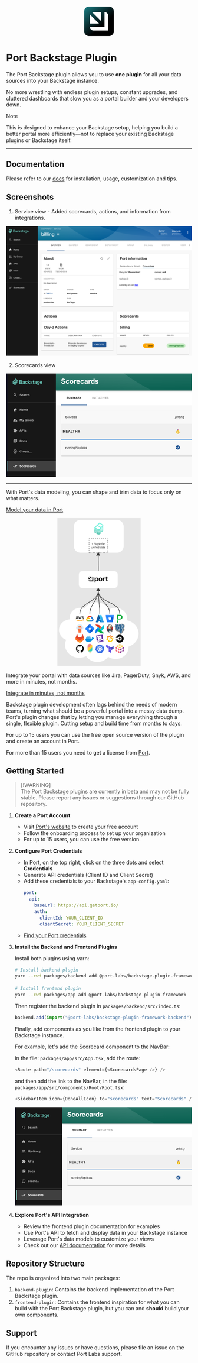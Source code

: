 <p align="center">
<img src="docs/site/static/img/icon.svg" alt="Combine all your integrations in one plugin" width="80"/>
</p>

# Port Backstage Plugin

The Port Backstage plugin allows you to use **one plugin** for all your data sources into your Backstage instance.

No more wrestling with endless plugin setups, constant upgrades, and cluttered dashboards that slow you as a portal builder and your developers down.

> [!NOTE]
> This is designed to enhance your Backstage setup, helping you build a better portal more efficiently—not to replace your existing Backstage plugins or Backstage itself.

---

## Documentation

Please refer to our [docs](https://port-labs.github.io/backstage-plugin/docs) for installation, usage, customization and tips.

## Screenshots

1. Service view - Added scorecards, actions, and information from integrations.
<p align="center">

<img src="docs/site/static/img/service-view.png" alt="Service view" />
</p>

2. Scorecards view
<p align="center">
<img src="docs/site/static/img/scorecards.png" alt="Scorecards page" />
</p>

---

With Port's data modeling, you can shape and trim data to focus only on what matters.

[Model your data in Port](https://docs.getport.io/build-your-software-catalog/customize-integrations/configure-data-model/)

<p align="center">
<img src="docs/site/static/img/plugin-base.png" alt="Combine all your integrations in one plugin" height="400" />
</p>

Integrate your portal with data sources like Jira, PagerDuty, Snyk, AWS, and more in minutes, not months.

[Integrate in minutes, not months](https://docs.getport.io/build-your-software-catalog/sync-data-to-catalog/)

Backstage plugin development often lags behind the needs of modern teams, turning what should be a powerful portal into a messy data dump. Port's plugin changes that by letting you manage everything through a single, flexible plugin.
Cutting setup and build time from months to days.

For up to 15 users you can use the free open source version of the plugin and create an account in Port.

For more than 15 users you need to get a license from [Port](https://backstage-plugin.getport.io/).

## Getting Started

> [!WARNING]\
> The Port Backstage plugins are currently in beta and may not be fully stable. Please report any issues or suggestions through our GitHub repository.

1. **Create a Port Account**

   - Visit [Port's website](https://www.getport.io) to create your free account
   - Follow the onboarding process to set up your organization
   - For up to 15 users, you can use the free version.

2. **Configure Port Credentials**

   - In Port, on the top right, click on the three dots and select **Credentials**
   - Generate API credentials (Client ID and Client Secret)
   - Add these credentials to your Backstage's `app-config.yaml`:
     ```yaml
     port:
       api:
         baseUrl: https://api.getport.io/
         auth:
           clientId: YOUR_CLIENT_ID
           clientSecret: YOUR_CLIENT_SECRET
     ```
   - [Find your Port credentials](https://docs.getport.io/build-your-software-catalog/custom-integration/api/#find-your-port-credentials)

3. **Install the Backend and Frontend Plugins**

   Install both plugins using yarn:

   ```bash
   # Install backend plugin
   yarn --cwd packages/backend add @port-labs/backstage-plugin-framework-backend

   # Install frontend plugin
   yarn --cwd packages/app add @port-labs/backstage-plugin-framework
   ```

   Then register the backend plugin in `packages/backend/src/index.ts`:

   ```typescript
   backend.add(import("@port-labs/backstage-plugin-framework-backend"));
   ```

   Finally, add components as you like from the frontend plugin to your Backstage instance.

   For example, let's add the Scorecard component to the NavBar:

   in the file: `packages/app/src/App.tsx`, add the route:

   ```typescript
   <Route path="/scorecards" element={<ScorecardsPage />} />
   ```

   and then add the link to the NavBar, in the file: `packages/app/src/components/Root/Root.tsx`:

   ```typescript
   <SidebarItem icon={DoneAllIcon} to="scorecards" text="Scorecards" />
   ```

   ![Scorecards page](docs/site/static/img/scorecards.png)

4. **Explore Port's API Integration**
   - Review the frontend plugin documentation for examples
   - Use Port's API to fetch and display data in your Backstage instance
   - Leverage Port's data models to customize your views
   - Check out our [API documentation](https://docs.getport.io/api-reference/port-api) for more details

## Repository Structure

The repo is organized into two main packages:

1. `backend-plugin`: Contains the backend implementation of the Port Backstage plugin.
2. `frontend-plugin`: Contains the frontend inspiration for what you can build with the Port Backstage plugin, but you can and **should** build your own components.

## Support

If you encounter any issues or have questions, please file an issue on the GitHub repository or contact Port Labs support.
